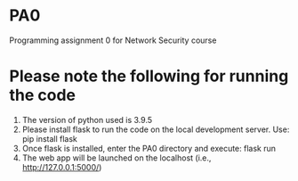 # PA0
Programming assignment 0 for Network Security course

# Please note the following for running the code

1. The version of python used is 3.9.5
2. Please install flask to run the code on the local development server.
   Use: pip install flask
3. Once flask is installed, enter the PA0 directory and execute: flask run
4. The web app will be launched on the localhost (i.e., http://127.0.0.1:5000/)
